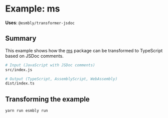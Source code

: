 # Example: ms
**Uses**: `@esmbly/transformer-jsdoc`

## Summary
This example shows how the [ms](https://github.com/zeit/ms) package can be transformed to TypeScript based on JSDoc comments.

```sh
# Input (JavaScript with JSDoc comments)
src/index.js

# Output (TypeScript, AssemblyScript, WebAssembly)
dist/index.ts
```

## Transforming the example
```sh
yarn run esmbly run
```
